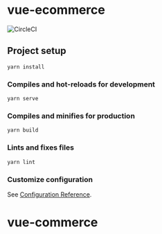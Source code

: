 # vue-ecommerce
![CircleCI](https://img.shields.io/circleci/build/github/kuicpet/dev-placement?style=for-the-badge&token=99ca1cd69c7b1fe503dea8b2d586ba9453537d3e)


## Project setup
```
yarn install
```

### Compiles and hot-reloads for development
```
yarn serve
```

### Compiles and minifies for production
```
yarn build
```

### Lints and fixes files
```
yarn lint
```

### Customize configuration
See [Configuration Reference](https://cli.vuejs.org/config/).
# vue-commerce
